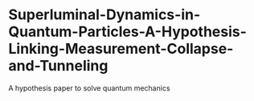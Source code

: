 # Superluminal-Dynamics-in-Quantum-Particles-A-Hypothesis-Linking-Measurement-Collapse-and-Tunneling
A hypothesis paper to solve quantum mechanics 
